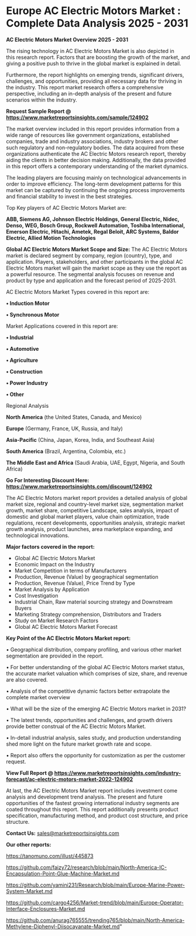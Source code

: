 # Europe AC Electric Motors Market : Complete Data Analysis 2025 - 2031

<Strong> AC Electric Motors Market Overview 2025 - 2031</strong>

The rising technology in AC Electric Motors Market is also depicted in this research report. Factors that are boosting the growth of the market, and giving a positive push to thrive in the global market is explained in detail.

Furthermore, the report highlights on emerging trends, significant drivers, challenges, and opportunities, providing all necessary data for thriving in the industry. This report market research offers a comprehensive perspective, including an in-depth analysis of the present and future scenarios within the industry.

<strong>Request Sample Report @ <a href=https://www.marketreportsinsights.com/sample/124902>https://www.marketreportsinsights.com/sample/124902</a></strong>

The market overview included in this report provides information from a wide range of resources like government organizations, established companies, trade and industry associations, industry brokers and other such regulatory and non-regulatory bodies. The data acquired from these organizations authenticate the AC Electric Motors research report, thereby aiding the clients in better decision making. Additionally, the data provided in this report offers a contemporary understanding of the market dynamics.

The leading players are focusing mainly on technological advancements in order to improve efficiency. The long-term development patterns for this market can be captured by continuing the ongoing process improvements and financial stability to invest in the best strategies.

Top Key players of AC Electric Motors Market are:

<strong>ABB, Siemens AG, Johnson Electric Holdings, General Electric, Nidec, Denso, WEG, Bosch Group, Rockwell Automation, Toshiba International, Emerson Electric, Hitachi, Ametek, Regal Beloit, ARC Systems, Baldor Electric, Allied Motion Technologies</strong>

<strong><b>Global AC Electric Motors Market Scope and Size:</b></strong>
The AC Electric Motors market is declared segment by company, region (country), type, and application. Players, stakeholders, and other participants in the global AC Electric Motors market will gain the market scope as they use the report as a powerful resource. The segmental analysis focuses on revenue and product by type and application and the forecast period of 2025-2031.

AC Electric Motors Market Types covered in this report are:

<strong>• Induction Motor

• Synchronous Motor</strong>

Market Applications covered in this report are:

<strong>• Industrial

• Automotive

• Agriculture

• Construction

• Power Industry

• Other</strong> 

Regional Analysis

<strong>North America</strong> (the United States, Canada, and Mexico)

<strong>Europe</strong> (Germany, France, UK, Russia, and Italy)

<strong>Asia-Pacific</strong> (China, Japan, Korea, India, and Southeast Asia)

<strong>South America</strong> (Brazil, Argentina, Colombia, etc.)

<strong>The Middle East and Africa</strong> (Saudi Arabia, UAE, Egypt, Nigeria, and South Africa)

<strong>Go For Interesting Discount Here: <a href=https://www.marketreportsinsights.com/discount/124902>https://www.marketreportsinsights.com/discount/124902</a></strong>

The AC Electric Motors market report provides a detailed analysis of global market size, regional and country-level market size, segmentation market growth, market share, competitive Landscape, sales analysis, impact of domestic and global market players, value chain optimization, trade regulations, recent developments, opportunities analysis, strategic market growth analysis, product launches, area marketplace expanding, and technological innovations.

<strong><b>Major factors covered in the report:</b></strong>
<ul>
  <li>Global AC Electric Motors Market </li>
  <li>Economic Impact on the Industry</li>
  <li>Market Competition in terms of Manufacturers</li>
  <li>Production, Revenue (Value) by geographical segmentation</li>
  <li>Production, Revenue (Value), Price Trend by Type</li>
  <li>Market Analysis by Application</li>
  <li>Cost Investigation</li>
  <li>Industrial Chain, Raw material sourcing strategy and Downstream Buyers</li>
  <li>Marketing Strategy comprehension, Distributors and Traders</li>
  <li>Study on Market Research Factors</li>
  <li>Global AC Electric Motors Market Forecast</li>
</ul>

<strong><b>Key Point of the AC Electric Motors Market report:</b></strong>

• Geographical distribution, company profiling, and various other market segmentation are provided in the report.

• For better understanding of the global AC Electric Motors market status, the accurate market valuation which comprises of size, share, and revenue are also covered.

• Analysis of the competitive dynamic factors better extrapolate the complete market overview

• What will be the size of the emerging AC Electric Motors market in 2031?

• The latest trends, opportunities and challenges, and growth drivers provide better construal of the AC Electric Motors Market.

• In-detail industrial analysis, sales study, and production understanding shed more light on the future market growth rate and scope.

• Report also offers the opportunity for customization as per the customer request.

<strong><b>View Full Report @ <a href=https://www.marketreportsinsights.com/industry-forecast/ac-electric-motors-market-2022-124902>https://www.marketreportsinsights.com/industry-forecast/ac-electric-motors-market-2022-124902</a></b></strong>


At last, the AC Electric Motors Market report includes investment come analysis and development trend analysis. The present and future opportunities of the fastest growing international industry segments are coated throughout this report. This report additionally presents product specification, manufacturing method, and product cost structure, and price structure.

<strong>Contact Us:</strong>
sales@marketreportsinsights.com

<strong>Our other reports:</strong>

<a href=https://tanomuno.com/illust/445873>https://tanomuno.com/illust/445873</a>

<a href=https://github.com/faizy72/research/blob/main/North-America-IC-Encapsulation-Point-Glue-Machine-Market.md>https://github.com/faizy72/research/blob/main/North-America-IC-Encapsulation-Point-Glue-Machine-Market.md</a>

<a href=https://github.com/yamini231/Research/blob/main/Europe-Marine-Power-System-Market.md>https://github.com/yamini231/Research/blob/main/Europe-Marine-Power-System-Market.md</a>

<a href=https://github.com/cargo4256/Market-trend/blob/main/Europe-Operator-Interface-Enclosures-Market.md>https://github.com/cargo4256/Market-trend/blob/main/Europe-Operator-Interface-Enclosures-Market.md</a>

<a href=https://github.com/anurag765555/trending765/blob/main/North-America-Methylene-Diphenyl-Diisocayanate-Market.md>https://github.com/anurag765555/trending765/blob/main/North-America-Methylene-Diphenyl-Diisocayanate-Market.md</a>"
